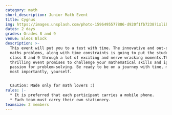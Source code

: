 ```yaml
---
category: math
short_description: Junior Math Event
title: Cygnus
img: https://images.unsplash.com/photo-1596495577886-d920f1fb7238?ixlib=rb-4.0.3&ixid=M3wxMjA3fDB8MHxzZWFyY2h8NHx8bWF0aHxlbnwwfHwwfHx8MA%3D%3D&auto=format&fit=crop&w=900&q=60
dates: 2 days
grades: Grades 8 and 9
venue: Eleos Block
description: >-
  This event will put you to a test with time. The innovative and out-of-the-box
  maths problems, along with time constraints is going to put the students of
  class 8 and 9 through a lot of exciting and nerve wracking moments.This
  thrilling event promises to challenge your mathematical skills and ignite your
  passion for problem-solving. Be ready to be on a journey with time, maths, and
  most importantly, yourself.


  Caution: Made only for math lovers :)
rules: |-
  * It is preferred that each participant carries a mobile phone.
  * Each team must carry their own stationery.
teamsize: 2 members
---
```

